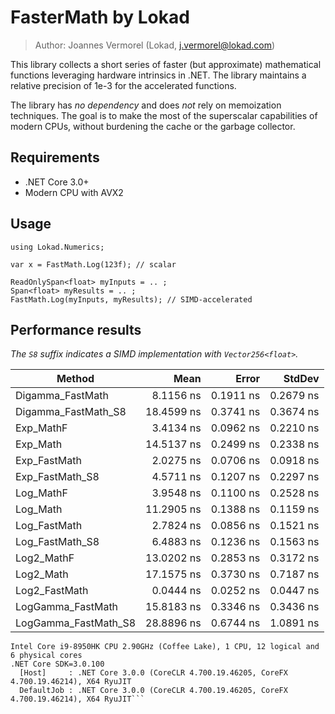 # FasterMath by Lokad

> Author: Joannes Vermorel (Lokad, j.vermorel@lokad.com)

This library collects a short series of faster (but approximate) mathematical 
functions leveraging hardware intrinsics in .NET. The library maintains a 
relative precision of 1e-3 for the accelerated functions. 

The library has _no dependency_ and does _not_ rely on memoization techniques.
The goal is to make the most of the superscalar capabilities of modern CPUs,
without burdening the cache or the garbage collector.

## Requirements

* .NET Core 3.0+
* Modern CPU with AVX2

## Usage

    using Lokad.Numerics;
	
	var x = FastMath.Log(123f); // scalar

	ReadOnlySpan<float> myInputs = .. ; 
	Span<float> myResults = .. ;
	FastMath.Log(myInputs, myResults); // SIMD-accelerated

## Performance results

_The `S8` suffix indicates a SIMD implementation with `Vector256<float>`._


|               Method |       Mean |     Error |    StdDev |
|--------------------- |-----------:|----------:|----------:|
|     Digamma_FastMath |  8.1156 ns | 0.1911 ns | 0.2679 ns |
|  Digamma_FastMath_S8 | 18.4599 ns | 0.3741 ns | 0.3674 ns |
|            Exp_MathF |  3.4134 ns | 0.0962 ns | 0.2210 ns |
|             Exp_Math | 14.5137 ns | 0.2499 ns | 0.2338 ns |
|         Exp_FastMath |  2.0275 ns | 0.0706 ns | 0.0918 ns |
|      Exp_FastMath_S8 |  4.5711 ns | 0.1207 ns | 0.2297 ns |
|            Log_MathF |  3.9548 ns | 0.1100 ns | 0.2528 ns |
|             Log_Math | 11.2905 ns | 0.1388 ns | 0.1159 ns |
|         Log_FastMath |  2.7824 ns | 0.0856 ns | 0.1521 ns |
|      Log_FastMath_S8 |  6.4883 ns | 0.1236 ns | 0.1563 ns |
|           Log2_MathF | 13.0202 ns | 0.2853 ns | 0.3172 ns |
|            Log2_Math | 17.1575 ns | 0.3730 ns | 0.7187 ns |
|        Log2_FastMath |  0.0444 ns | 0.0252 ns | 0.0447 ns |
|    LogGamma_FastMath | 15.8183 ns | 0.3346 ns | 0.3436 ns |
| LogGamma_FastMath_S8 | 28.8896 ns | 0.6744 ns | 1.0891 ns |

```BenchmarkDotNet=v0.12.0, OS=Windows 10.0.18362
Intel Core i9-8950HK CPU 2.90GHz (Coffee Lake), 1 CPU, 12 logical and 6 physical cores
.NET Core SDK=3.0.100
  [Host]     : .NET Core 3.0.0 (CoreCLR 4.700.19.46205, CoreFX 4.700.19.46214), X64 RyuJIT
  DefaultJob : .NET Core 3.0.0 (CoreCLR 4.700.19.46205, CoreFX 4.700.19.46214), X64 RyuJIT```

